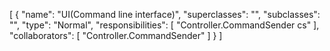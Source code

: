 [
  {
    "name": "UI(Command line interface)",
    "superclasses": "",
    "subclasses": "",
    "type": "Normal",
    "responsibilities": [
      "Controller.CommandSender cs"
    ],
    "collaborators": [
      "Controller.CommandSender"
    ]
  }
]
